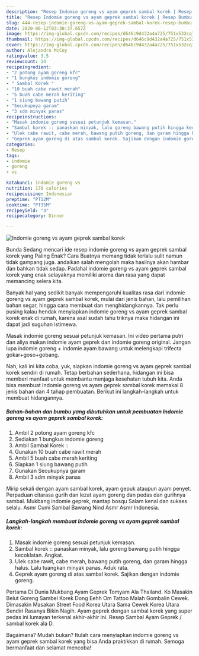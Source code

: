 ```yaml
---
description: "Resep Indomie goreng vs ayam geprek sambal korek | Resep Bumbu Indomie goreng vs ayam geprek sambal korek Yang Sedap"
title: "Resep Indomie goreng vs ayam geprek sambal korek | Resep Bumbu Indomie goreng vs ayam geprek sambal korek Yang Sedap"
slug: 444-resep-indomie-goreng-vs-ayam-geprek-sambal-korek-resep-bumbu-indomie-goreng-vs-ayam-geprek-sambal-korek-yang-sedap
date: 2020-06-12T03:30:37.657Z
image: https://img-global.cpcdn.com/recipes/d646c9d432a4a725/751x532cq70/indomie-goreng-vs-ayam-geprek-sambal-korek-foto-resep-utama.jpg
thumbnail: https://img-global.cpcdn.com/recipes/d646c9d432a4a725/751x532cq70/indomie-goreng-vs-ayam-geprek-sambal-korek-foto-resep-utama.jpg
cover: https://img-global.cpcdn.com/recipes/d646c9d432a4a725/751x532cq70/indomie-goreng-vs-ayam-geprek-sambal-korek-foto-resep-utama.jpg
author: Alejandro McCoy
ratingvalue: 3.5
reviewcount: 14
recipeingredient:
- "2 potong ayam goreng kfc"
- "1 bungkus indomie goreng"
- " Sambal Korek "
- "10 buah cabe rawit merah"
- "5 buah cabe merah keriting"
- "1 siung bawang putih"
- "Secukupnya garam"
- "3 sdm minyak panas"
recipeinstructions:
- "Masak indomie goreng sesuai petunjuk kemasan."
- "Sambal korek :: panaskan minyak, lalu goreng bawang putih hingga kecoklatan. Angkat."
- "Ulek cabe rawit, cabe merah, bawang putih goreng, dan garam hingga halus. Lalu tuangkan minyak panas. Aduk rata."
- "Geprek ayam goreng di atas sambal korek. Sajikan dengan indomie goreng."
categories:
- Resep
tags:
- indomie
- goreng
- vs

katakunci: indomie goreng vs 
nutrition: 170 calories
recipecuisine: Indonesian
preptime: "PT12M"
cooktime: "PT35M"
recipeyield: "3"
recipecategory: Dinner

---
```



![Indomie goreng vs ayam geprek sambal korek](https://img-global.cpcdn.com/recipes/d646c9d432a4a725/751x532cq70/indomie-goreng-vs-ayam-geprek-sambal-korek-foto-resep-utama.jpg)

Bunda Sedang mencari ide resep indomie goreng vs ayam geprek sambal korek yang Paling Enak? Cara Buatnya memang tidak terlalu sulit namun tidak gampang juga. andaikan salah mengolah maka hasilnya akan hambar dan bahkan tidak sedap. Padahal indomie goreng vs ayam geprek sambal korek yang enak selayaknya memiliki aroma dan rasa yang dapat memancing selera kita.

Banyak hal yang sedikit banyak mempengaruhi kualitas rasa dari indomie goreng vs ayam geprek sambal korek, mulai dari jenis bahan, lalu pemilihan bahan segar, hingga cara membuat dan menghidangkannya. Tak perlu pusing kalau hendak menyiapkan indomie goreng vs ayam geprek sambal korek enak di rumah, karena asal sudah tahu triknya maka hidangan ini dapat jadi suguhan istimewa.

Masak indomie goreng sesuai petunjuk kemasan. Ini video pertama putri dan aliya makan indomie ayam geprek dan indomie goreng original. Jangan lupa indomie goreng + indomie ayam bawang untuk melengkapi trifecta gokar+goso+gobang.


Nah, kali ini kita coba, yuk, siapkan indomie goreng vs ayam geprek sambal korek sendiri di rumah. Tetap berbahan sederhana, hidangan ini bisa memberi manfaat untuk membantu menjaga kesehatan tubuh kita. Anda bisa membuat Indomie goreng vs ayam geprek sambal korek memakai 8 jenis bahan dan 4 tahap pembuatan. Berikut ini langkah-langkah untuk membuat hidangannya.

<!--inarticleads1-->

##### Bahan-bahan dan bumbu yang dibutuhkan untuk pembuatan Indomie goreng vs ayam geprek sambal korek:

1. Ambil 2 potong ayam goreng kfc
1. Sediakan 1 bungkus indomie goreng
1. Ambil  Sambal Korek ::
1. Gunakan 10 buah cabe rawit merah
1. Ambil 5 buah cabe merah keriting
1. Siapkan 1 siung bawang putih
1. Gunakan Secukupnya garam
1. Ambil 3 sdm minyak panas


Mirip sekali dengan ayam sambal korek, ayam gepuk ataupun ayam penyet. Perpaduan citarasa gurih dan lezat ayam goreng dan pedas dan gurihnya sambal. Mukbang indomie geprek, mantap bosqu Salam kenal dan sukses selalu. Asmr Cumi Sambal Bawang Nind Asmr Asmr Indonesia. 

<!--inarticleads2-->

##### Langkah-langkah membuat Indomie goreng vs ayam geprek sambal korek:

1. Masak indomie goreng sesuai petunjuk kemasan.
1. Sambal korek :: panaskan minyak, lalu goreng bawang putih hingga kecoklatan. Angkat.
1. Ulek cabe rawit, cabe merah, bawang putih goreng, dan garam hingga halus. Lalu tuangkan minyak panas. Aduk rata.
1. Geprek ayam goreng di atas sambal korek. Sajikan dengan indomie goreng.


Pertama Di Dunia Mukbang Ayam Geprek Tomyam Ala Thailand. Ko Masakin Belut Goreng Sambel Korek Dong Eehh Om Tattoo Malah Gombalin Cewek. Dimasakin Masakan Street Food Korea Utara Sama Cewek Korea Utara Sendiri Rasanya Bikin Nagih. Ayam geprek dengan sambal korek yang super pedas ini lumayan terkenal akhir-akhir ini. Resep Sambal Ayam Geprek / sambal korek ala D. 

Bagaimana? Mudah bukan? Itulah cara menyiapkan indomie goreng vs ayam geprek sambal korek yang bisa Anda praktikkan di rumah. Semoga bermanfaat dan selamat mencoba!
